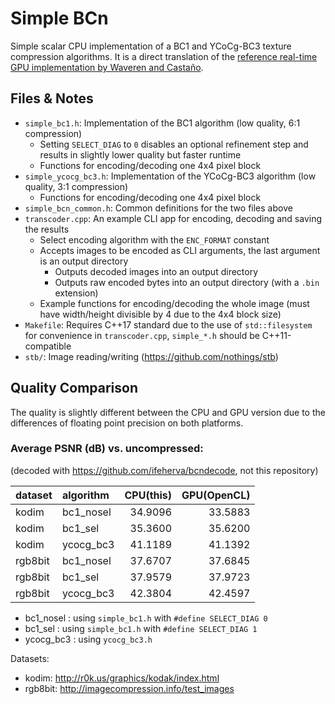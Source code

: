 # Simple BCn

Simple scalar CPU implementation of a BC1 and YCoCg-BC3 texture compression algorithms.
It is a direct translation of the [reference real-time GPU implementation by Waveren and Castaño](https://developer.download.nvidia.com/whitepapers/2007/Real-Time-YCoCg-DXT-Compression/Real-Time%20YCoCg-DXT%20Compression.pdf).

## Files & Notes

* `simple_bc1.h`: Implementation of the BC1 algorithm (low quality, 6:1 compression)
  * Setting `SELECT_DIAG` to `0` disables an optional refinement step and results in slightly lower quality but faster runtime
  * Functions for encoding/decoding one 4x4 pixel block
* `simple_ycocg_bc3.h`: Implementation of the YCoCg-BC3 algorithm (low quality, 3:1 compression)
  * Functions for encoding/decoding one 4x4 pixel block
* `simple_bcn_common.h`: Common definitions for the two files above
* `transcoder.cpp`: An example CLI app for encoding, decoding and saving the results
  * Select encoding algorithm with the `ENC_FORMAT` constant
  * Accepts images to be encoded as CLI arguments, the last argument is an output directory
    * Outputs decoded images into an output directory
    * Outputs raw encoded bytes into an output directory (with a `.bin` extension)
  * Example functions for encoding/decoding the whole image (must have width/height divisible by 4 due to the 4x4 block size)
* `Makefile`: Requires C++17 standard due to the use of `std::filesystem` for convenience in `transcoder.cpp`, `simple_*.h` should be C++11-compatible
* `stb/`: Image reading/writing (https://github.com/nothings/stb)

## Quality Comparison

The quality is slightly different between the CPU and GPU version due to the differences of floating point precision on both platforms.

### Average PSNR (dB) vs. uncompressed:

(decoded with https://github.com/ifeherva/bcndecode, not this repository)

| dataset |  algorithm |  CPU(this) | GPU(OpenCL) |
|:------- |:---------- | ----------:| -----------:|
| kodim   | bc1_nosel  | 34.9096    | 33.5883     |
| kodim   | bc1_sel    | 35.3600    | 35.6200     |
| kodim   | ycocg_bc3  | 41.1189    | 41.1392     |
| rgb8bit | bc1_nosel  | 37.6707    | 37.6845     |
| rgb8bit | bc1_sel    | 37.9579    | 37.9723     |
| rgb8bit | ycocg_bc3  | 42.3804    | 42.4597     |

* bc1_nosel : using `simple_bc1.h` with `#define SELECT_DIAG 0`
* bc1_sel   : using `simple_bc1.h` with `#define SELECT_DIAG 1`
* ycocg_bc3 : using `ycocg_bc3.h`

Datasets:
* kodim: http://r0k.us/graphics/kodak/index.html
* rgb8bit: http://imagecompression.info/test_images
